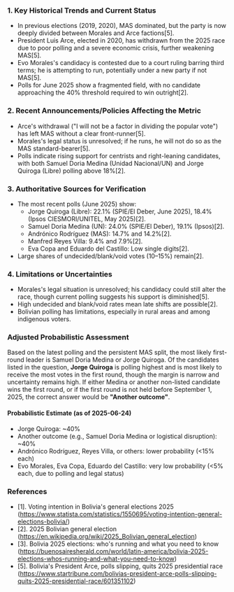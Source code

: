 ### 1. Key Historical Trends and Current Status

- In previous elections (2019, 2020), MAS dominated, but the party is now deeply divided between Morales and Arce factions[5].
- President Luis Arce, elected in 2020, has withdrawn from the 2025 race due to poor polling and a severe economic crisis, further weakening MAS[5].
- Evo Morales's candidacy is contested due to a court ruling barring third terms; he is attempting to run, potentially under a new party if not MAS[5].
- Polls for June 2025 show a fragmented field, with no candidate approaching the 40% threshold required to win outright[2].

### 2. Recent Announcements/Policies Affecting the Metric

- Arce's withdrawal ("I will not be a factor in dividing the popular vote") has left MAS without a clear front-runner[5].
- Morales's legal status is unresolved; if he runs, he will not do so as the MAS standard-bearer[5].
- Polls indicate rising support for centrists and right-leaning candidates, with both Samuel Doria Medina (Unidad Nacional/UN) and Jorge Quiroga (Libre) polling above 18%[2].

### 3. Authoritative Sources for Verification

- The most recent polls (June 2025) show:
  - Jorge Quiroga (Libre): 22.1% (SPIE/El Deber, June 2025), 18.4% (Ipsos CIESMORI/UNITEL, May 2025)[2].
  - Samuel Doria Medina (UN): 24.0% (SPIE/El Deber), 19.1% (Ipsos)[2].
  - Andrónico Rodríguez (MAS): 14.7% and 14.2%[2].
  - Manfred Reyes Villa: 9.4% and 7.9%[2].
  - Eva Copa and Eduardo del Castillo: Low single digits[2].
- Large shares of undecided/blank/void votes (10–15%) remain[2].

### 4. Limitations or Uncertainties

- Morales's legal situation is unresolved; his candidacy could still alter the race, though current polling suggests his support is diminished[5].
- High undecided and blank/void rates mean late shifts are possible[2].
- Bolivian polling has limitations, especially in rural areas and among indigenous voters.

### Adjusted Probabilistic Assessment

Based on the latest polling and the persistent MAS split, the most likely first-round leader is Samuel Doria Medina or Jorge Quiroga. Of the candidates listed in the question, **Jorge Quiroga** is polling highest and is most likely to receive the most votes in the first round, though the margin is narrow and uncertainty remains high. If either Medina or another non-listed candidate wins the first round, or if the first round is not held before September 1, 2025, the correct answer would be **"Another outcome"**.

#### Probabilistic Estimate (as of 2025-06-24)
- Jorge Quiroga: ~40%
- Another outcome (e.g., Samuel Doria Medina or logistical disruption): ~40%
- Andrónico Rodríguez, Reyes Villa, or others: lower probability (<15% each)
- Evo Morales, Eva Copa, Eduardo del Castillo: very low probability (<5% each, due to polling and legal status)

### References

- [1]. Voting intention in Bolivia's general elections 2025 (https://www.statista.com/statistics/1550695/voting-intention-general-elections-bolivia/)
- [2]. 2025 Bolivian general election (https://en.wikipedia.org/wiki/2025_Bolivian_general_election)
- [3]. Bolivia 2025 elections: who's running and what you need to know (https://buenosairesherald.com/world/latin-america/bolivia-2025-elections-whos-running-and-what-you-need-to-know)
- [5]. Bolivia's President Arce, polls slipping, quits 2025 presidential race (https://www.startribune.com/bolivias-president-arce-polls-slipping-quits-2025-presidential-race/601351102)